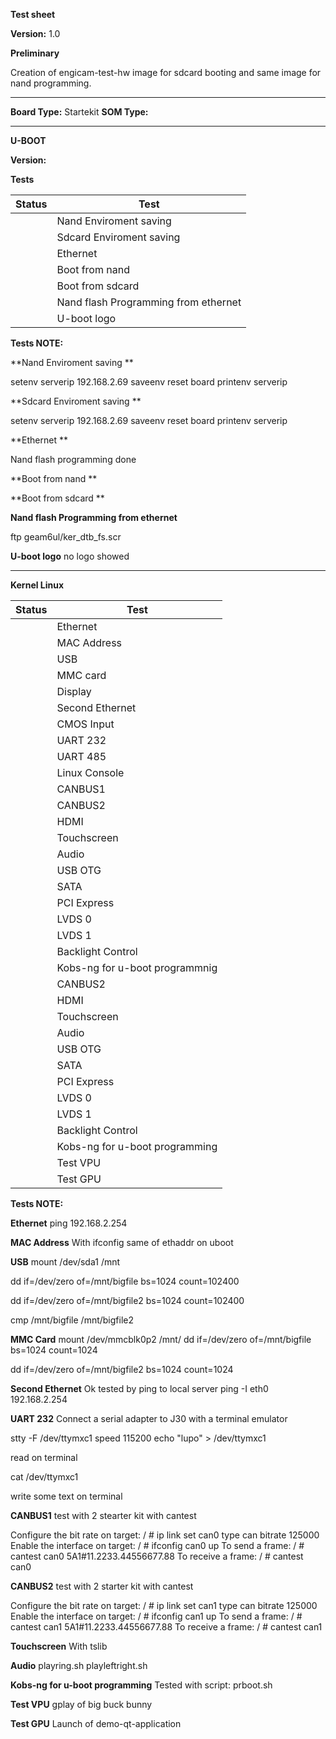 **Test sheet**

**Version:** 1.0


**Preliminary**

Creation of engicam-test-hw image for sdcard booting and same image for nand programming.

--------------------------------------------------------------------------------------------------------

**Board Type:** Startekit
**SOM Type:**  

--------------------------------------------------------------------------------------------------------

**U-BOOT**

**Version:**

**Tests**

| Status  |  Test |
|---------|-------|
|    |Nand Enviroment saving   |
|    |Sdcard  Enviroment saving |
|    |Ethernet  |
|    |Boot from nand   |
|    |Boot from sdcard  |
|    |Nand flash Programming from ethernet   |
|    |U-boot logo   |


**Tests NOTE:**

**Nand Enviroment saving  **

 setenv serverip 192.168.2.69
saveenv
reset board
printenv  serverip

**Sdcard  Enviroment saving **

setenv serverip 192.168.2.69
saveenv
reset board
printenv  serverip

**Ethernet **

Nand flash programming done

**Boot from nand **

**Boot from sdcard **

**Nand flash Programming from ethernet**

ftp geam6ul/ker_dtb_fs.scr

**U-boot logo**
no logo showed

--------------------------------------------------------------------------------------------------------
**Kernel Linux**

| Status  |  Test |
|---------|-------|
| |Ethernet|
| |MAC Address|
| |USB|
| |MMC card|
| |Display|
| |Second Ethernet|
| |CMOS Input|
| |UART 232|
| |UART 485|
| |Linux Console|
| |CANBUS1|
| |CANBUS2|
| |HDMI|
| |Touchscreen|
| |Audio|
| |USB  OTG|
| |SATA|
| |PCI Express|
| |LVDS 0|
| |LVDS 1|
| |Backlight Control|
| |Kobs-ng for u-boot programmnig|
| |CANBUS2|
| |HDMI|
| |Touchscreen|
| |Audio|
| |USB  OTG|
| |SATA|
| |PCI Express|
| |LVDS 0|
| |LVDS 1|
| |Backlight Control|
| |Kobs-ng for u-boot programming|
| |Test VPU|
| |Test GPU|

**Tests NOTE:**

**Ethernet**
ping 192.168.2.254

**MAC Address**
With ifconfig same of ethaddr on uboot

**USB**
mount /dev/sda1 /mnt

dd if=/dev/zero of=/mnt/bigfile bs=1024 count=102400

dd if=/dev/zero of=/mnt/bigfile2 bs=1024 count=102400

cmp /mnt/bigfile /mnt/bigfile2

**MMC Card**
 mount /dev/mmcblk0p2 /mnt/
dd if=/dev/zero of=/mnt/bigfile bs=1024 count=1024

dd if=/dev/zero of=/mnt/bigfile2 bs=1024 count=1024

**Second Ethernet**
Ok tested by ping to local server
ping -I eth0 192.168.2.254

**UART 232**
Connect a serial adapter to J30 with a terminal emulator

stty -F /dev/ttymxc1 speed 115200
echo "lupo" > /dev/ttymxc1

read on terminal

cat /dev/ttymxc1

write some text on terminal

**CANBUS1**
test with 2 stearter kit with cantest

 Configure the bit rate on target:
/ # ip link set can0 type can bitrate 125000
 Enable the interface on target:
/ # ifconfig can0 up
 To send a frame:
/ # cantest can0 5A1#11.2233.44556677.88
 To receive a frame:
/ # cantest can0

**CANBUS2**
test with 2 starter kit with cantest

 Configure the bit rate on target:
/ # ip link set can1 type can bitrate 125000
 Enable the interface on target:
/ # ifconfig can1 up
 To send a frame:
/ # cantest can1 5A1#11.2233.44556677.88
 To receive a frame:
/ # cantest can1

**Touchscreen**
With tslib

**Audio**
playring.sh
playleftright.sh

**Kobs-ng for u-boot programming**
Tested with script: prboot.sh

**Test VPU**
gplay of big buck bunny

**Test GPU**
Launch of demo-qt-application
